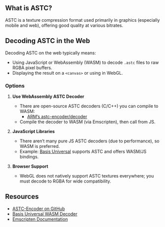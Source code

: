 ## What is ASTC?
ASTC is a texture compression format used primarily in graphics (especially mobile and web), offering good quality at various bitrates.

## Decoding ASTC in the Web
Decoding ASTC on the web typically means:
- Using JavaScript or WebAssembly (WASM) to decode `.astc` files to raw RGBA pixel buffers.
- Displaying the result on a `<canvas>` or using in WebGL.

### Options

1. **Use WebAssembly ASTC Decoder**
   - There are open-source ASTC decoders (C/C++) you can compile to WASM:
     - [ARM’s astc-encoder/decoder](https://github.com/ARM-software/astc-encoder)
   - Compile the decoder to WASM (via Emscripten), then call from JS.

2. **JavaScript Libraries**
   - There aren’t many pure JS ASTC decoders (due to performance), so WASM is preferred.
   - Example: [Basis Universal](https://github.com/BinomialLLC/basis_universal) supports ASTC and offers WASM/JS bindings.

3. **Browser Support**
   - WebGL does not natively support ASTC textures everywhere; you must decode to RGBA for wide compatibility.
   


## Resources
- [ASTC-Encoder on GitHub](https://github.com/ARM-software/astc-encoder)
- [Basis Universal WASM Decoder](https://github.com/BinomialLLC/basis_universal)
- [Emscripten Documentation](https://emscripten.org/)